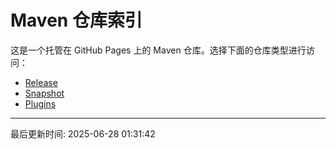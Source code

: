 # Maven 仓库索引

这是一个托管在 GitHub Pages 上的 Maven 仓库。选择下面的仓库类型进行访问：

- [Release](./releases/index.md)
- [Snapshot](./snapshots/index.md)
- [Plugins](./plugins/index.md)

---

最后更新时间: 2025-06-28 01:31:42
